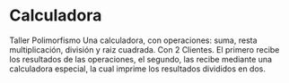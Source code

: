 # Calculadora
Taller Polimorfismo
Una calculadora, con operaciones: suma, resta multiplicación, división y raiz cuadrada. Con 2 Clientes. 
El primero recibe los resultados de las operaciones, el segundo, las recibe mediante una calculadora especial, la cual imprime los resultados divididos en dos.
